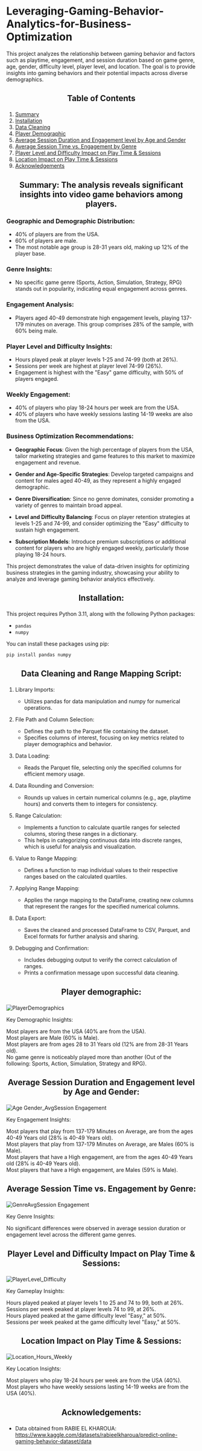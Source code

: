 # Leveraging-Gaming-Behavior-Analytics-for-Business-Optimization

This project analyzes the relationship between gaming behavior and factors such as playtime, engagement, and session duration based on game genre, age, gender, difficulty level, player level, and location. The goal is to provide insights into gaming behaviors and their potential impacts across diverse demographics.

## <p align="center">**Table of Contents**</p>  

1. [Summary](#summary)
2. [Installation](#installation)
3. [Data Cleaning](#data-cleaning)
4. [Player Demographic](#player-demographic)
5. [Average Session Duration and Engagement level by Age and Gender](#age-gender)
6. [Average Session Time vs. Engagement by Genre](#genre)
7. [Player Level and Difficulty Impact on Play Time & Sessions](#level-difficulty)
8. [Location Impact on Play Time & Sessions](#location)
9. [Acknowledgements](#acknowledgements)

## <p align="center" name="summary">**Summary: The analysis reveals significant insights into video game behaviors among players.**</p>  

### Geographic and Demographic Distribution:

- 40% of players are from the USA.
- 60% of players are male.
- The most notable age group is 28-31 years old, making up 12% of the player base.

### Genre Insights:

- No specific game genre (Sports, Action, Simulation, Strategy, RPG) stands out in popularity, indicating equal engagement across genres.

### Engagement Analysis:

- Players aged 40-49 demonstrate high engagement levels, playing 137-179 minutes on average. This group comprises 28% of the sample, with 60% being male.

### Player Level and Difficulty Insights:

- Hours played peak at player levels 1-25 and 74-99 (both at 26%).
- Sessions per week are highest at player level 74-99 (26%).
- Engagement is highest with the "Easy" game difficulty, with 50% of players engaged.

### Weekly Engagement:

- 40% of players who play 18-24 hours per week are from the USA.  
- 40% of players who have weekly sessions lasting 14-19 weeks are also from the USA.  

### Business Optimization Recommendations:  

- **Geographic Focus**: Given the high percentage of players from the USA, tailor marketing strategies and game features to this market to maximize engagement and revenue.  

- **Gender and Age-Specific Strategies**: Develop targeted campaigns and content for males aged 40-49, as they represent a highly engaged demographic.  

- **Genre Diversification**: Since no genre dominates, consider promoting a variety of genres to maintain broad appeal.  

- **Level and Difficulty Balancing**: Focus on player retention strategies at levels 1-25 and 74-99, and consider optimizing the "Easy" difficulty to sustain high engagement.  

- **Subscription Models**: Introduce premium subscriptions or additional content for players who are highly engaged weekly, particularly those playing 18-24 hours.  

This project demonstrates the value of data-driven insights for optimizing business strategies in the gaming industry, showcasing your ability to analyze and leverage gaming behavior analytics effectively.  

## <p align="center" name="installation">**Installation**:</p>

This project requires Python 3.11, along with the following Python packages:

- `pandas`
- `numpy`

You can install these packages using pip:

```sh
pip install pandas numpy
```

## <p align="center" name="data-cleaning">**Data Cleaning and Range Mapping Script**:</p>

1. Library Imports:
   - Utilizes pandas for data manipulation and numpy for numerical operations.

2. File Path and Column Selection:
   - Defines the path to the Parquet file containing the dataset.
   - Specifies columns of interest, focusing on key metrics related to player demographics and behavior.

3. Data Loading:
   - Reads the Parquet file, selecting only the specified columns for efficient memory usage.

4. Data Rounding and Conversion:
   - Rounds up values in certain numerical columns (e.g., age, playtime hours) and converts them to integers for consistency.

5. Range Calculation:
   - Implements a function to calculate quartile ranges for selected columns, storing these ranges in a dictionary.
   - This helps in categorizing continuous data into discrete ranges, which is useful for analysis and visualization.

6. Value to Range Mapping:
   - Defines a function to map individual values to their respective ranges based on the calculated quartiles.

7. Applying Range Mapping:
   - Applies the range mapping to the DataFrame, creating new columns that represent the ranges for the specified numerical columns.

8. Data Export:
   - Saves the cleaned and processed DataFrame to CSV, Parquet, and Excel formats for further analysis and sharing.

9. Debugging and Confirmation:
   - Includes debugging output to verify the correct calculation of ranges.
   - Prints a confirmation message upon successful data cleaning.



## <p align="center" name="player-demographic">**Player demographic**:</p>
![PlayerDemographics](https://github.com/user-attachments/assets/5a61cd89-4d67-4adc-ab9c-d009260a9999)

Key Demographic Insights:

Most players are from the USA (40% are from the USA).  
Most players are Male (60% is Male).  
Most players are from ages 28 to 31 Years old (12% are from 28-31 Years old).  
No game genre is noticeably played more than another (Out of the following: Sports, Action, Simulation, Strategy and RPG).  
  
## <p align="center" name="age-gender">**Average Session Duration and Engagement level by Age and Gender**:</p>
![Age Gender_AvgSession Engagement](https://github.com/user-attachments/assets/d769d21b-4a99-44b5-b6aa-18d9248a96a1)

Key Engagement Insights:

Most players that play from 137-179 Minutes on Average, are from the ages 40-49 Years old (28% is 40-49 Years old).  
Most players that play from 137-179 Minutes on Average, are Males (60% is Male).  
Most players that have a High engagement, are from the ages 40-49 Years old (28% is 40-49 Years old).  
Most players that have a High engagement, are Males (59% is Male).  

## <p align="center" name="genre">**Average Session Time vs. Engagement by Genre**:</p>
![GenreAvgSession Engagement](https://github.com/user-attachments/assets/cb498bda-7f9e-4299-90af-e2192aca978e)

Key Genre Insights:

No significant differences were observed in average session duration or engagement level across the different game genres.  

## <p align="center" name="level-difficulty">**Player Level and Difficulty Impact on Play Time & Sessions**:</p>
![PlayerLevel_Difficulty](https://github.com/user-attachments/assets/fc6f802a-c2ca-4838-b2d6-f4b22f73fb99)

Key Gameplay Insights:

Hours played peaked at player levels 1 to 25 and 74 to 99, both at 26%.  
Sessions per week peaked at player levels 74 to 99, at 26%.  
Hours played peaked at the game difficulty level "Easy," at 50%.  
Sessions per week peaked at the game difficulty level "Easy," at 50%.  

## <p align="center" name="location">**Location Impact on Play Time & Sessions**:</p>
![Location_Hours_Weekly](https://github.com/user-attachments/assets/a9a8e296-ae77-4daa-ac33-2216e4094b01)

Key Location Insights:

Most players who play 18-24 hours per week are from the USA (40%).  
Most players who have weekly sessions lasting 14-19 weeks are from the USA (40%).  

## <p align="center" name="acknowledgements">**Acknowledgements**:</p>

- Data obtained from RABIE EL KHAROUA: https://www.kaggle.com/datasets/rabieelkharoua/predict-online-gaming-behavior-dataset/data
